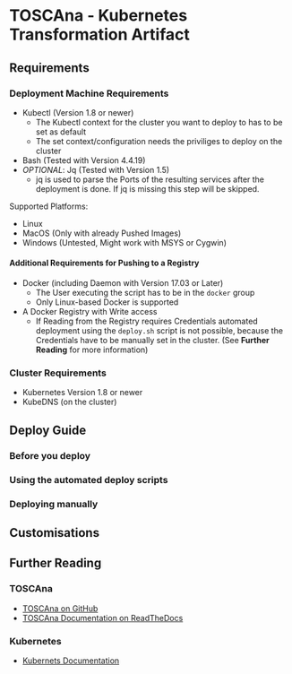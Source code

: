 # TOSCAna - Kubernetes Transformation Artifact

## Requirements

### Deployment Machine Requirements

- Kubectl (Version 1.8 or newer)
  - The Kubectl context for the cluster you want to deploy to has to be set as default
  - The set context/configuration needs the priviliges to deploy on the cluster
- Bash (Tested with Version 4.4.19)
- *OPTIONAL*: Jq (Tested with Version 1.5)
  - jq is used to parse the Ports of the resulting services after the deployment is done. If jq is missing this step will be skipped.

Supported Platforms:
- Linux
- MacOS (Only with already Pushed Images)
- Windows (Untested, Might work with MSYS or Cygwin)

#### Additional Requirements for Pushing to a Registry

- Docker (including Daemon with Version 17.03 or Later)
  - The User executing the script has to be in the `docker` group
  - Only Linux-based Docker is supported
- A Docker Registry with Write access
  - If Reading from the Registry requires Credentials automated deployment using the `deploy.sh` script is not possible, because the Credentials have to be manually set in the cluster. (See **Further Reading** for more information)

### Cluster Requirements

- Kubernetes Version 1.8 or newer
- KubeDNS (on the cluster)

## Deploy Guide

### Before you deploy

### Using the automated deploy scripts

### Deploying manually

## Customisations

## Further Reading

### TOSCAna
- [TOSCAna on GitHub](https://github.com/StuPro-TOSCAna/TOSCAna)
- [TOSCAna Documentation on ReadTheDocs](https://toscana.readthedocs.io/en/latest/)

### Kubernetes
- [Kubernets Documentation](https://kubernetes.io/docs/home/)
